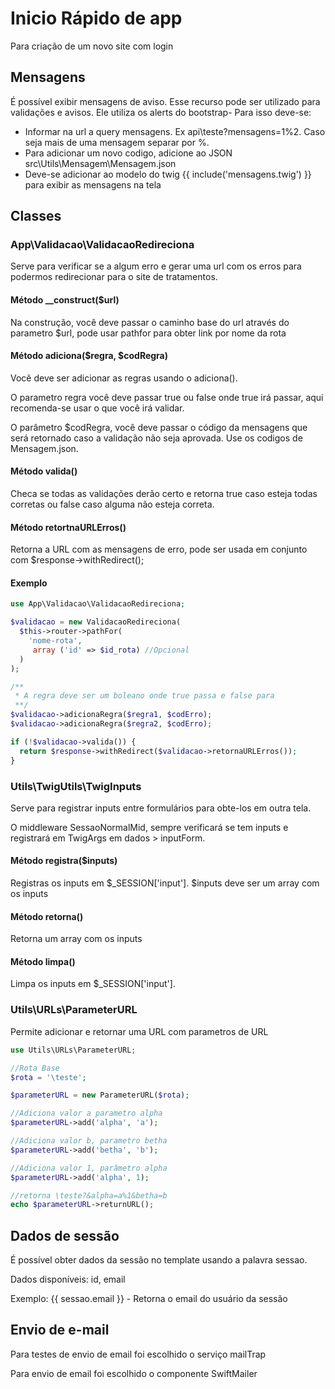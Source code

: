 # Inicio Rápido de app

Para criação de um novo site com login

## Mensagens

É possível exibir mensagens de aviso. Esse recurso pode ser utilizado para validações e avisos. Ele utiliza os alerts do bootstrap- Para isso deve-se:

  - Informar na url a query mensagens. Ex api\teste?mensagens=1%2. Caso seja mais de uma mensagem separar por %.
  - Para adicionar um novo codigo, adicione ao JSON src\Utils\Mensagem\Mensagem.json
  - Deve-se adicionar ao modelo do twig {{ include('mensagens.twig') }} para exibir as mensagens na tela

## Classes

### App\Validacao\ValidacaoRedireciona

Serve para verificar se a algum erro e gerar uma url com os erros para podermos redirecionar para o site de tratamentos.

#### Método __construct($url)
Na construção, você deve passar o caminho base do url através do parametro $url, pode usar pathfor para obter link por nome da rota

#### Método adiciona($regra, $codRegra)
Você deve ser adicionar as regras usando o adiciona().

O parametro regra você deve passar true ou false onde true irá passar, aqui recomenda-se usar o que você irá validar.

O parâmetro $codRegra, você deve passar o código da mensagens que será retornado caso a validação não seja aprovada. Use os codigos de Mensagem.json.

#### Método valida()
Checa se todas as validações derão certo e retorna true caso esteja todas corretas ou false caso alguma não esteja correta.

#### Método retortnaURLErros()
Retorna a URL com as mensagens de erro, pode ser usada em conjunto com $response->withRedirect();

#### Exemplo

```php
use App\Validacao\ValidacaoRedireciona;

$validacao = new ValidacaoRedireciona(
  $this->router->pathFor(
    'nome-rota',
     array ('id' => $id_rota) //Opcional
  )
);

/**
 * A regra deve ser um boleano onde true passa e false para
 **/
$validacao->adicionaRegra($regra1, $codErro);
$validacao->adicionaRegra($regra2, $codErro);

if (!$validacao->valida()) {
  return $response->withRedirect($validacao->retornaURLErros());
}
```

### Utils\TwigUtils\TwigInputs

Serve para registrar inputs entre formulários para obte-los em outra tela.

O middleware SessaoNormalMid, sempre verificará se tem inputs e registrará em TwigArgs em dados > inputForm.

#### Método registra($inputs)
Registras os inputs em $_SESSION['input']. $inputs deve ser um array com os inputs

#### Método retorna()
Retorna um array com os inputs

#### Método limpa()
Limpa os inputs em $_SESSION['input'].

### Utils\URLs\ParameterURL
Permite adicionar e retornar uma URL com parametros de URL

```php
use Utils\URLs\ParameterURL;

//Rota Base
$rota = '\teste';

$parameterURL = new ParameterURL($rota);

//Adiciona valor a parametro alpha
$parameterURL->add('alpha', 'a');

//Adiciona valor b, parametro betha
$parameterURL->add('betha', 'b');

//Adiciona valor 1, parâmetro alpha
$parameterURL->add('alpha', 1);

//retorna \teste?&alpha=a%1&betha=b
echo $parameterURL->returnURL();
```

## Dados de sessão
É possível obter dados da sessão no template usando a palavra sessao.

Dados disponíveis: id, email

Exemplo:
{{ sessao.email }} - Retorna o email do usuário da sessão

## Envio de e-mail
Para testes de envio de email foi escolhido o serviço mailTrap

Para envio de email foi escolhido o componente SwiftMailer